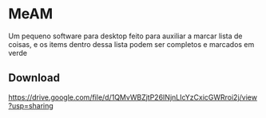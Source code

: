 # MeAM
Um pequeno software para desktop feito para auxiliar a marcar lista de coisas, e os items dentro dessa lista podem ser completos e marcados em verde


## Download
https://drive.google.com/file/d/1QMvWBZjtP26INjnLIcYzCxicGWRroi2j/view?usp=sharing
